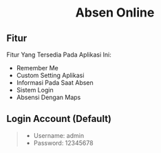<h1 align="center">Absen Online</h1>

## Fitur

Fitur Yang Tersedia Pada Aplikasi Ini:
- Remember Me
- Custom Setting Aplikasi
- Informasi Pada Saat Absen
- Sistem Login
- Absensi Dengan Maps
  
## Login Account (Default)

> - Username: admin
> - Password: 12345678
